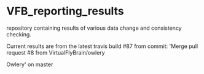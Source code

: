 # VFB_reporting_results
repository containing results of various data change and consistency checking.

 Current results are from the latest travis build #87 from commit: 'Merge pull request #8 from VirtualFlyBrain/owlery

Owlery' on master
